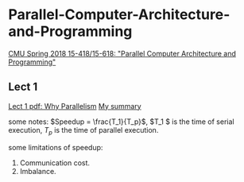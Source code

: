 # Parallel-Computer-Architecture-and-Programming
[CMU Spring 2018 15-418/15-618: "Parallel Computer Architecture and Programming"](https://www.cs.cmu.edu/afs/cs/academic/class/15418-s18/www/index.html)


## Lect 1
[Lect 1 pdf: Why Parallelism](https://www.cs.cmu.edu/afs/cs/academic/class/15418-s18/www/lectures/01_whyparallelism.pdf)
[My summary](https://zhuanlan.zhihu.com/p/1947269726746154097)

some notes:
$Speedup = \frac{T_1}{T_p}$, $T_1 $ is the time of serial execution, $T_p$ is the time of parallel execution. 

some limitations of speedup:
1. Communication cost. 
2. Imbalance.
